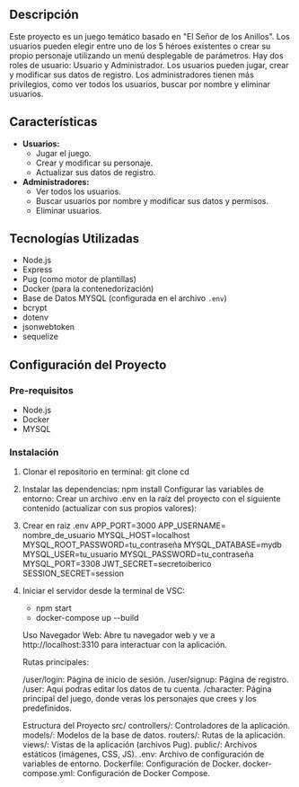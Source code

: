 ## Descripción
Este proyecto es un juego temático basado en "El Señor de los Anillos". Los usuarios pueden elegir entre uno de los 5 héroes existentes o crear su propio personaje utilizando un menú desplegable de parámetros. Hay dos roles de usuario: Usuario y Administrador. Los usuarios pueden jugar, crear y modificar sus datos de registro. Los administradores tienen más privilegios, como ver todos los usuarios, buscar por nombre y eliminar usuarios.

## Características
- **Usuarios:**
  - Jugar el juego.
  - Crear y modificar su personaje.
  - Actualizar sus datos de registro.
- **Administradores:**
  - Ver todos los usuarios.
  - Buscar usuarios por nombre y modificar sus datos y permisos.
  - Eliminar usuarios.

## Tecnologías Utilizadas
- Node.js
- Express
- Pug (como motor de plantillas)
- Docker (para la contenedorización)
- Base de Datos MYSQL (configurada en el archivo `.env`)
- bcrypt
- dotenv
- jsonwebtoken
- sequelize

## Configuración del Proyecto

### Pre-requisitos
- Node.js
- Docker
- MYSQL

### Instalación

1. Clonar el repositorio en terminal:
   git clone <URL-del-repositorio>
   cd <nombre-del-proyecto>

2. Instalar las dependencias:
    npm install
    Configurar las variables de entorno:
    Crear un archivo .env en la raíz del proyecto con el siguiente contenido (actualizar con sus propios valores):

3. Crear en raiz .env 
    APP_PORT=3000
    APP_USERNAME= nombre_de_usuario
    MYSQL_HOST=localhost
    MYSQL_ROOT_PASSWORD=tu_contraseña
    MYSQL_DATABASE=mydb
    MYSQL_USER=tu_usuario
    MYSQL_PASSWORD=tu_contraseña
    MYSQL_PORT=3308
    JWT_SECRET=secretoiberico
    SESSION_SECRET=session

4.  Iniciar el servidor desde la terminal de VSC:
    - npm start
    - docker-compose up --build


    Uso
    Navegador Web:
    Abre tu navegador web y ve a http://localhost:3310 para interactuar con la aplicación.

    Rutas principales:

    /user/login: Página de inicio de sesión.
    /user/signup: Página de registro.
    /user: Aqui podras editar los datos de tu cuenta.
    /character: Página principal del juego, donde veras los personajes que crees y los predefinidos.



    Estructura del Proyecto
    src/
    controllers/: Controladores de la aplicación.
    models/: Modelos de la base de datos.
    routers/: Rutas de la aplicación.
    views/: Vistas de la aplicación (archivos Pug).
    public/: Archivos estáticos (imágenes, CSS, JS).
    .env: Archivo de configuración de variables de entorno.
    Dockerfile: Configuración de Docker.
    docker-compose.yml: Configuración de Docker Compose.
